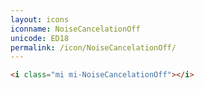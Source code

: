 ```yaml
---
layout: icons
iconname: NoiseCancelationOff
unicode: ED18
permalink: /icon/NoiseCancelationOff/
---
```


``` html
<i class="mi mi-NoiseCancelationOff"></i>
```
